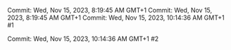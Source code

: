 Commit: Wed, Nov 15, 2023, 8:19:45 AM GMT+1
Commit: Wed, Nov 15, 2023, 8:19:45 AM GMT+1
Commit: Wed, Nov 15, 2023, 10:14:36 AM GMT+1 #1

Commit: Wed, Nov 15, 2023, 10:14:36 AM GMT+1 #2


